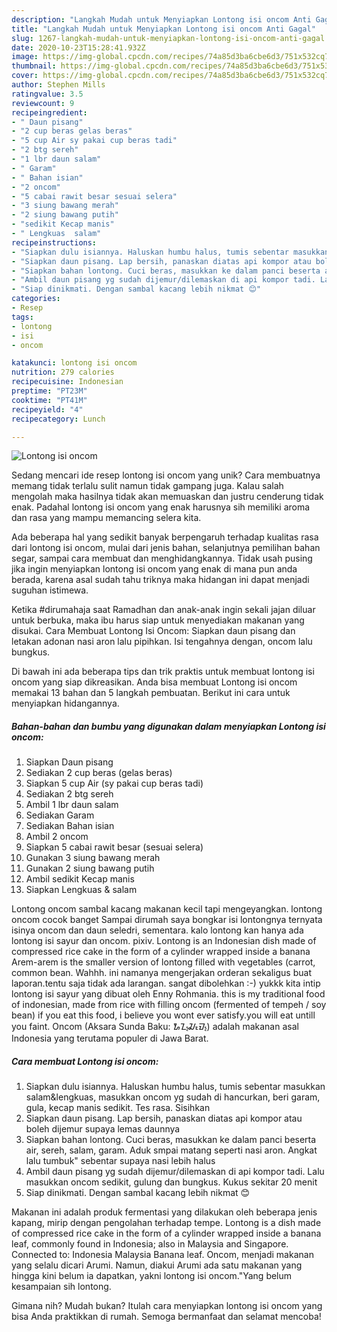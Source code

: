 ```yaml
---
description: "Langkah Mudah untuk Menyiapkan Lontong isi oncom Anti Gagal"
title: "Langkah Mudah untuk Menyiapkan Lontong isi oncom Anti Gagal"
slug: 1267-langkah-mudah-untuk-menyiapkan-lontong-isi-oncom-anti-gagal
date: 2020-10-23T15:28:41.932Z
image: https://img-global.cpcdn.com/recipes/74a85d3ba6cbe6d3/751x532cq70/lontong-isi-oncom-foto-resep-utama.jpg
thumbnail: https://img-global.cpcdn.com/recipes/74a85d3ba6cbe6d3/751x532cq70/lontong-isi-oncom-foto-resep-utama.jpg
cover: https://img-global.cpcdn.com/recipes/74a85d3ba6cbe6d3/751x532cq70/lontong-isi-oncom-foto-resep-utama.jpg
author: Stephen Mills
ratingvalue: 3.5
reviewcount: 9
recipeingredient:
- " Daun pisang"
- "2 cup beras gelas beras"
- "5 cup Air sy pakai cup beras tadi"
- "2 btg sereh"
- "1 lbr daun salam"
- " Garam"
- " Bahan isian"
- "2 oncom"
- "5 cabai rawit besar sesuai selera"
- "3 siung bawang merah"
- "2 siung bawang putih"
- "sedikit Kecap manis"
- " Lengkuas  salam"
recipeinstructions:
- "Siapkan dulu isiannya. Haluskan humbu halus, tumis sebentar masukkan salam&amp;lengkuas, masukkan oncom yg sudah di hancurkan, beri garam, gula, kecap manis sedikit. Tes rasa. Sisihkan"
- "Siapkan daun pisang. Lap bersih, panaskan diatas api kompor atau boleh dijemur supaya lemas daunnya"
- "Siapkan bahan lontong. Cuci beras, masukkan ke dalam panci beserta air, sereh, salam, garam. Aduk smpai matang seperti nasi aron. Angkat lalu tumbuk&#34; sebentar supaya nasi lebih halus"
- "Ambil daun pisang yg sudah dijemur/dilemaskan di api kompor tadi. Lalu masukkan oncom sedikit, gulung dan bungkus. Kukus sekitar 20 menit"
- "Siap dinikmati. Dengan sambal kacang lebih nikmat 😊"
categories:
- Resep
tags:
- lontong
- isi
- oncom

katakunci: lontong isi oncom 
nutrition: 279 calories
recipecuisine: Indonesian
preptime: "PT23M"
cooktime: "PT41M"
recipeyield: "4"
recipecategory: Lunch

---
```



![Lontong isi oncom](https://img-global.cpcdn.com/recipes/74a85d3ba6cbe6d3/751x532cq70/lontong-isi-oncom-foto-resep-utama.jpg)

Sedang mencari ide resep lontong isi oncom yang unik? Cara membuatnya memang tidak terlalu sulit namun tidak gampang juga. Kalau salah mengolah maka hasilnya tidak akan memuaskan dan justru cenderung tidak enak. Padahal lontong isi oncom yang enak harusnya sih memiliki aroma dan rasa yang mampu memancing selera kita.

Ada beberapa hal yang sedikit banyak berpengaruh terhadap kualitas rasa dari lontong isi oncom, mulai dari jenis bahan, selanjutnya pemilihan bahan segar, sampai cara membuat dan menghidangkannya. Tidak usah pusing jika ingin menyiapkan lontong isi oncom yang enak di mana pun anda berada, karena asal sudah tahu triknya maka hidangan ini dapat menjadi suguhan istimewa.

Ketika #dirumahaja saat Ramadhan dan anak-anak ingin sekali jajan diluar untuk berbuka, maka ibu harus siap untuk menyediakan makanan yang disukai. Cara Membuat Lontong Isi Oncom: Siapkan daun pisang dan letakan adonan nasi aron lalu pipihkan. Isi tengahnya dengan, oncom lalu bungkus.


Di bawah ini ada beberapa tips dan trik praktis untuk membuat lontong isi oncom yang siap dikreasikan. Anda bisa membuat Lontong isi oncom memakai 13 bahan dan 5 langkah pembuatan. Berikut ini cara untuk menyiapkan hidangannya.

<!--inarticleads1-->

##### Bahan-bahan dan bumbu yang digunakan dalam menyiapkan Lontong isi oncom:

1. Siapkan  Daun pisang
1. Sediakan 2 cup beras (gelas beras)
1. Siapkan 5 cup Air (sy pakai cup beras tadi)
1. Sediakan 2 btg sereh
1. Ambil 1 lbr daun salam
1. Sediakan  Garam
1. Sediakan  Bahan isian
1. Ambil 2 oncom
1. Siapkan 5 cabai rawit besar (sesuai selera)
1. Gunakan 3 siung bawang merah
1. Gunakan 2 siung bawang putih
1. Ambil sedikit Kecap manis
1. Siapkan  Lengkuas &amp; salam


Lontong oncom sambal kacang makanan kecil tapi mengeyangkan. lontong oncom cocok banget Sampai dirumah saya bongkar isi lontongnya ternyata isinya oncom dan daun seledri, sementara. kalo lontong kan hanya ada lontong isi sayur dan oncom. pixiv. Lontong is an Indonesian dish made of compressed rice cake in the form of a cylinder wrapped inside a banana Arem-arem is the smaller version of lontong filled with vegetables (carrot, common bean. Wahhh. ini namanya mengerjakan orderan sekaligus buat laporan.tentu saja tidak ada larangan. sangat dibolehkan :-) yukkk kita intip lontong isi sayur yang dibuat oleh Enny Rohmania. this is my traditional food of indonesian, made from rice with filling oncom (fermented of tempeh / soy bean) if you eat this food, i believe you wont ever satisfy.you will eat untill you faint. Oncom (Aksara Sunda Baku: ᮇᮔ᮪ᮎᮧᮙ᮪) adalah makanan asal Indonesia yang terutama populer di Jawa Barat. 

<!--inarticleads2-->

##### Cara membuat Lontong isi oncom:

1. Siapkan dulu isiannya. Haluskan humbu halus, tumis sebentar masukkan salam&amp;lengkuas, masukkan oncom yg sudah di hancurkan, beri garam, gula, kecap manis sedikit. Tes rasa. Sisihkan
1. Siapkan daun pisang. Lap bersih, panaskan diatas api kompor atau boleh dijemur supaya lemas daunnya
1. Siapkan bahan lontong. Cuci beras, masukkan ke dalam panci beserta air, sereh, salam, garam. Aduk smpai matang seperti nasi aron. Angkat lalu tumbuk&#34; sebentar supaya nasi lebih halus
1. Ambil daun pisang yg sudah dijemur/dilemaskan di api kompor tadi. Lalu masukkan oncom sedikit, gulung dan bungkus. Kukus sekitar 20 menit
1. Siap dinikmati. Dengan sambal kacang lebih nikmat 😊


Makanan ini adalah produk fermentasi yang dilakukan oleh beberapa jenis kapang, mirip dengan pengolahan terhadap tempe. Lontong is a dish made of compressed rice cake in the form of a cylinder wrapped inside a banana leaf, commonly found in Indonesia; also in Malaysia and Singapore. Connected to: Indonesia Malaysia Banana leaf. Oncom, menjadi makanan yang selalu dicari Arumi. Namun, diakui Arumi ada satu makanan yang hingga kini belum ia dapatkan, yakni lontong isi oncom.&#34;Yang belum kesampaian sih lontong. 

Gimana nih? Mudah bukan? Itulah cara menyiapkan lontong isi oncom yang bisa Anda praktikkan di rumah. Semoga bermanfaat dan selamat mencoba!
